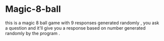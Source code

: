 # Magic-8-ball
this is a magic 8 ball game with 9 responses generated randomly , you ask a question and it'll give you a response based on number generated randomly by the program .
